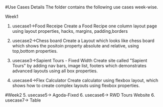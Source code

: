 #Use Cases Details
The folder contains the following use cases week-wise.

Week1
1. usecase1->Food Receipe
Create a Food Recipe one column layout page using layout properties, hacks, margins, padding,borders

2. usecase2->Chess board
Create a Layout which looks like chess board which shows the positoin property absolute and relative, using top,bottom properties.

3. usecase3->Sapient Tours - Fixed Width
Create site called "Sapient Tours" by adding nav bars, image list, footers which demonstrates advanced layouts using all box properties.

4. usecase4->Flex Calculator
Create calculator using flexbox layout, which shows how to create complex layouts using flexbox properties.

#Week2
5. usecase5-> Agoda-Fixed
6. usecase6-> RWD Tours Website
6. usecase7-> Table